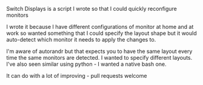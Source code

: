 Switch Displays is a script I wrote so that I could quickly reconfigure monitors

I wrote it because I have different configurations of monitor at home and at work so wanted something that I could specify the layout shape but it would auto-detect which monitor it needs to apply the changes to.

I'm aware of autorandr but that expects you to have the same layout every time the same monitors are detected. I wanted to specify different layouts. I've also seen similar using python - I wanted a native bash one.

It can do with a lot of improving - pull requests welcome
